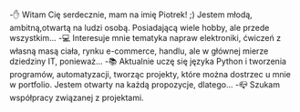 -✋ Witam Cię serdecznie, mam na imię Piotrek! ;) 
    Jestem młodą, ambitną,otwartą na ludzi osobą.
    Posiadającą wiele hobby, ale przede wszystkim...
-💻 Interesuje mnie tematyka napraw elektroniki, 
    ćwiczeń z własną masą ciała, rynku e-commerce, handlu, 
    ale w głównej mierze dziedziny IT, ponieważ...
-📚 Aktualnie uczę się języka Python i tworzenia programów, automatyzacji, 
    tworząc projekty, które można dostrzec u mnie w portfolio. 
    Jestem otwarty na każdą propozycje, dlatego...
-📪 Szukam współpracy związanej z projektami.


<!---- 👋 Hi, I’m @piotek8
- 👀 I’m interested in ...
- 🌱 I’m currently learning ...
- 💞️ I’m looking to collaborate on ...
- 📫 How to reach me ...
--->
<!---
piotek8/piotek8 is a ✨ special ✨ repository because its `README.md` (this file) appears on your GitHub profile.
You can click the Preview link to take a look at your changes.
--->
